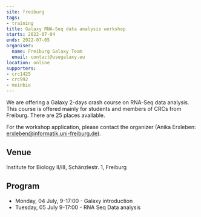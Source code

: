 ```yaml
---
site: freiburg
tags:
- training
title: Galaxy RNA-Seq data analysis workshop
starts: 2022-07-04
ends: 2022-07-05
organiser:
  name: Freiburg Galaxy Team
  email: contact@usegalaxy.eu
location: online
supporters:
- crc1425
- crc992
- meinbio
---
```


We are offering a Galaxy 2-days crash course on RNA-Seq data analysis. This course is offered mainly for students and members of CRCs from Freiburg. There are 25 places available.

For the workshop application, please contact the organizer (Anika Erxleben: erxleben@informatik.uni-freiburg.de).
  
## Venue

Institute for Biology II/III, Schänzlestr. 1, Freiburg

## Program

- Monday, 04 July, 9-17:00 - Galaxy introduction
- Tuesday, 05 July 9-17:00 - RNA Seq Data analysis
